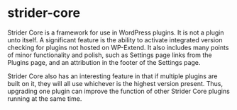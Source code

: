 # strider-core

Strider Core is a framework for use in WordPress plugins. It is not a plugin unto itself. A significant feature is the ability to activate integrated version checking for plugins not hosted on WP-Extend. It also includes many points of minor functionality and polish, such as Settings page links from the Plugins page, and an attribution in the footer of the Settings page.

Strider Core also has an interesting feature in that if multiple plugins are built on it, they will all use whichever is the highest version present. Thus, upgrading one plugin can improve the function of other Strider Core plugins running at the same time. 
